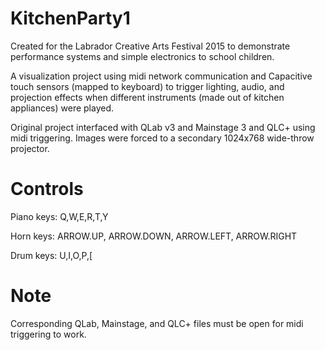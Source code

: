 # KitchenParty1

Created for the Labrador Creative Arts Festival 2015 to demonstrate performance systems and simple electronics to school children.

A visualization project using midi network communication and Capacitive touch sensors (mapped to keyboard) to trigger lighting, audio,
and projection effects when different instruments (made out of kitchen appliances) were played.

Original project interfaced with QLab v3 and Mainstage 3 and QLC+ using midi triggering. Images were forced to a secondary 1024x768 wide-throw projector.


# Controls

Piano keys: Q,W,E,R,T,Y

Horn keys:  ARROW.UP, ARROW.DOWN, ARROW.LEFT, ARROW.RIGHT

Drum keys: U,I,O,P,[

# Note
Corresponding QLab, Mainstage, and QLC+ files must be open for midi triggering to work.
